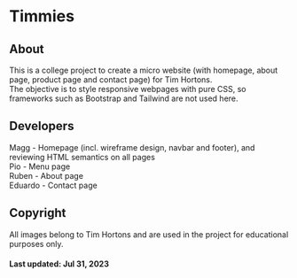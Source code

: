 # Timmies

## About
This is a college project to create a micro website (with homepage, about page, product page and contact page) for Tim Hortons.  
The objective is to style responsive webpages with pure CSS, so frameworks such as Bootstrap and Tailwind are not used here.

## Developers  
Magg - Homepage (incl. wireframe design, navbar and footer), and reviewing HTML semantics on all pages  
Pio - Menu page  
Ruben - About page  
Eduardo - Contact page 

## Copyright
All images belong to Tim Hortons and are used in the project for educational purposes only.  


#### Last updated: Jul 31, 2023

